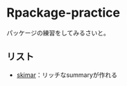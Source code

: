 # Rpackage-practice
パッケージの練習をしてみるさいと。

## リスト
- [skimar](https://github.com/iypod/Rpackage-practice/blob/master/docs/skimr/skimr.md)：リッチなsummaryが作れる
